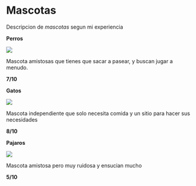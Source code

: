 # Mascotas

Descripcion de *mascotas* segun mi experiencia

**Perros**

![](https://fotografias.larazon.es/clipping/cmsimages01/2019/10/24/0D729F64-22FD-4768-BB97-7375A07C6CAF/98.jpg?crop=2000,1125,x0,y103&width=1900&height=1069&optimize=low&format=webply)

Mascota amistosas que tienes que sacar a pasear, y buscan jugar a menudo.

**7/10**

**Gatos**

![](https://upload.wikimedia.org/wikipedia/commons/thumb/4/4d/Cat_November_2010-1a.jpg/220px-Cat_November_2010-1a.jpg)

Mascota independiente que solo necesita comida y un sitio para hacer sus necesidades

**8/10**

**Pajaros**

![](https://encrypted-tbn0.gstatic.com/images?q=tbn:ANd9GcT1CIx6O_cSEgHALVjnw1dwbxPwlTHTjyiJNw&s)

Mascota amistosa pero muy ruidosa y ensucian mucho

**5/10**
